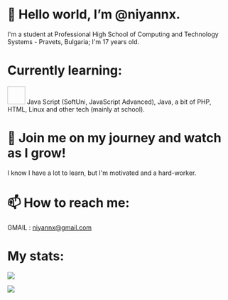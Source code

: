 # 👋 Hello world, I’m @niyannx.

I'm a student at Professional High School of Computing and Technology Systems - Pravets, Bulgaria;
I'm 17 years old.

# Currently learning:
<img scr="https://user-images.githubusercontent.com/80352675/169709179-94d3fc44-a3bb-4d89-bf56-59b2d8717c8a.png)" width="40px" height="40px">
Java Script (SoftUni, JavaScript Advanced), Java, a bit of PHP, HTML, Linux and other tech (mainly at school). 

# 👀 Join me on my journey and watch as I grow!
I know I have a lot to learn, but I'm motivated and a hard-worker.

# 📫 How to reach me:
GMAIL : [niyannx@gmail.com](mailto:niyannx@gmail.com)

# My stats:
![](https://github-readme-stats.vercel.app/api?username=niyannx&show_icons=true)


![](https://github-readme-stats.vercel.app/api/top-langs/?username=niyannx&theme=default&hide_border=true&include_all_commits=false&count_private=false&layout=compact)
